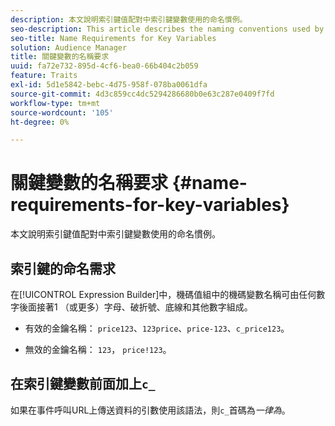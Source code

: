 ```yaml
---
description: 本文說明索引鍵值配對中索引鍵變數使用的命名慣例。
seo-description: This article describes the naming conventions used by the key variable in a key-value pair.
seo-title: Name Requirements for Key Variables
solution: Audience Manager
title: 關鍵變數的名稱要求
uuid: fa72e732-895d-4cf6-bea0-66b404c2b059
feature: Traits
exl-id: 5d1e5842-bebc-4d75-958f-078ba0061dfa
source-git-commit: 4d3c859cc4dc5294286680b0e63c287e0409f7fd
workflow-type: tm+mt
source-wordcount: '105'
ht-degree: 0%

---
```


# 關鍵變數的名稱要求 {#name-requirements-for-key-variables}

本文說明索引鍵值配對中索引鍵變數使用的命名慣例。

## 索引鍵的命名需求

<!-- c_tb_key_name_requirements.xml -->

在[!UICONTROL Expression Builder]中，機碼值組中的機碼變數名稱可由任何數字後面接著1 （或更多）字母、破折號、底線和其他數字組成。

* 有效的金鑰名稱： `price123`、`123price`、`price-123`、`c_price123`。

* 無效的金鑰名稱： `123`， `price!123`。

## 在索引鍵變數前面加上`c_`

如果在事件呼叫URL上傳送資料的引數使用該語法，則`c_`首碼為&#x200B;*一律為*。
